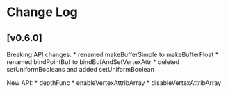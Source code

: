 # Change Log
## [v0.6.0]
Breaking API changes:
    * renamed makeBufferSimple to makeBufferFloat
    * renamed bindPointBuf to bindBufAndSetVertexAttr
    * deleted setUniformBooleans and added setUniformBoolean

New API:
    * depthFunc
    * enableVertexAttribArray
    * disableVertexAttribArray

